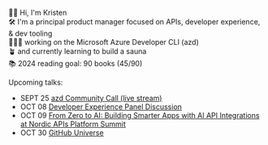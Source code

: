 👋🏻 Hi, I'm Kristen <br>
🛠️ I'm a principal product manager focused on APIs, developer experience, & dev tooling <br>
👩🏻‍💻 working on the Microsoft Azure Developer CLI (azd) <br>
🪴 and currently learning to build a sauna <br>
📚 2024 reading goal: 90 books (45/90) <br>

Upcoming talks:
- SEPT 25 [azd Community Call (live stream)](https://github.com/Azure/azure-dev/discussions/4342)
- OCT 08 [Developer Experience Panel Discussion](https://nordicapis.com/sessions/developer-experience-panel-discussion/)
- OCT 09 [From Zero to AI: Building Smarter Apps with AI API Integrations at Nordic APIs Platform Summit](https://nordicapis.com/events/platform-summit-2024/)
- OCT 30 [GitHub Universe](https://reg.githubuniverse.com/flow/github/universe24/attendee-portal/page/sessioncatalog/session/1722975257185001oCrC) 
